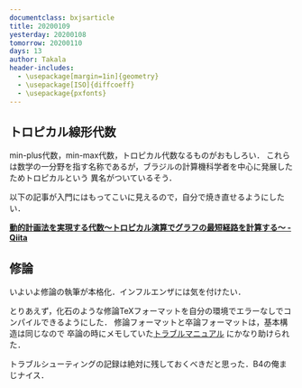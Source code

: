 ```yaml
---
documentclass: bxjsarticle
title: 20200109
yesterday: 20200108
tomorrow: 20200110
days: 13
author: Takala
header-includes:
  - \usepackage[margin=1in]{geometry}
  - \usepackage[ISO]{diffcoeff}
  - \usepackage{pxfonts}
---
```



## トロピカル線形代数
min-plus代数，min-max代数，トロピカル代数なるものがおもしろい．
これらは数学の一分野を指す名称であるが，ブラジルの計算機科学者を中心に発展したためトロピカルという
異名がついているそう．


以下の記事が入門にはもってこいに見えるので，自分で焼き直せるようにしたい．


**[動的計画法を実現する代数〜トロピカル演算でグラフの最短経路を計算する〜 - Qiita](https://qiita.com/lotz/items/094bffd77b24e37bf20e)**


## 修論

いよいよ修論の執筆が本格化．インフルエンザには気を付けたい．


とりあえず，化石のような修論TeXフォーマットを自分の環境でエラーなしでコンパイルできるようにした．
修論フォーマットと卒論フォーマットは，基本構造は同じなので
卒論の時にメモしていた[トラブルマニュアル](https://sites.google.com/view/tu-civil-soturon-latex-kiroku/)
にかなり助けられた．


トラブルシューティングの記録は絶対に残しておくべきだと思った．B4の俺まじナイス．


